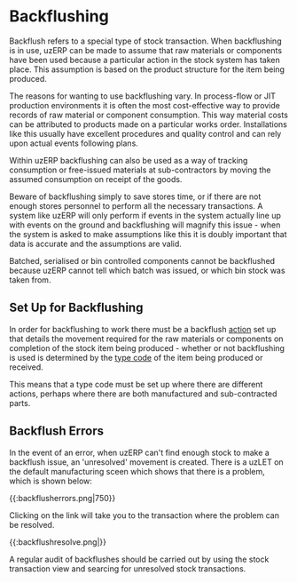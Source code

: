 # Backflushing

Backflush refers to a special type of stock transaction. When backflushing is in use, uzERP can be made to assume that raw materials or components have been used because a particular action in the stock system has taken place. This assumption is based on the product structure for the item being produced.

The reasons for wanting to use backflushing vary. In process-flow or JIT production environments it is often the most cost-effective way to provide records of raw material or component consumption. This way material costs can be attributed to products made on a particular works order. Installations like this usually have excellent procedures and quality control and can rely upon actual events following plans. 

Within uzERP backflushing can also be used as a way of tracking consumption or free-issued materials at sub-contractors by moving the assumed consumption on receipt of the goods. 

Beware of backflushing simply to save stores time, or if there are not enough stores personnel to perform all the necessary transactions. A system like uzERP will only perform if events in the system actually line up with events on the ground and backflushing will magnify this issue - when the system is asked to make assumptions like this it is doubly important that data is accurate and the assumptions are valid.

Batched, serialised or bin controlled components cannot be backflushed because uzERP cannot tell which batch was issued, or which bin stock was taken from.

## Set Up for Backflushing

In order for backflushing to work there must be a backflush [action](manufacturing_setup#actions_transfer_rules) set up that details the movement required for the raw materials or components on completion of the stock item being produced - whether or not backflushing is used is determined by the [type code](manufacturing_setup#type_codes) of the item being produced or received.

This means that a type code must be set up where there are different actions, perhaps where there are both manufactured and sub-contracted parts.



## Backflush Errors

In the event of an error, when uzERP can't find enough stock to make a backflush issue, an 'unresolved' movement is created. There is a uzLET on the default manufacturing sceen which shows that there is a problem, which is shown below:

{{:backflusherrors.png|750}}

Clicking on the link will take you to the transaction where the problem can be resolved.

{{:backflushresolve.png|}}

A regular audit of backflushes should be carried out by using the stock transaction view and searcing for unresolved stock transactions.
